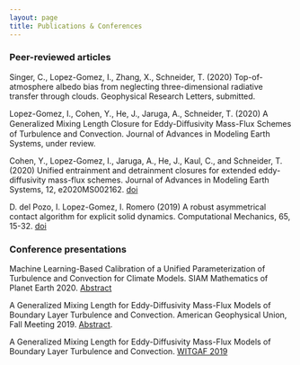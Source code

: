 ```yaml
---
layout: page
title: Publications & Conferences
---
```


### Peer-reviewed articles

Singer, C., Lopez-Gomez, I., Zhang, X., Schneider, T. (2020) Top-of-atmosphere albedo bias from neglecting three-dimensional radiative transfer through clouds. Geophysical Research Letters, submitted.

Lopez-Gomez, I., Cohen, Y., He, J., Jaruga, A., Schneider, T. (2020) A Generalized Mixing Length Closure for Eddy-Diﬀusivity Mass-Flux Schemes of Turbulence and Convection. Journal of Advances in Modeling Earth Systems, under review.

Cohen, Y., Lopez-Gomez, I., Jaruga, A., He, J., Kaul, C., and Schneider, T. (2020) Unified entrainment and detrainment closures for extended eddy-diffusivity mass-flux schemes. Journal of Advances in Modeling Earth Systems, 12, e2020MS002162. [doi](https://doi.org/10.1029/2020MS002162)

D. del Pozo, I. Lopez-Gomez, I. Romero (2019) A robust asymmetrical contact algorithm for explicit solid dynamics. Computational Mechanics, 65, 15-32. [doi](https://doi.org/10.1007/s00466-018-1654-x)

### Conference presentations

Machine Learning-Based Calibration of a Unified Parameterization of Turbulence and Convection for Climate Models. SIAM Mathematics of Planet Earth 2020. [Abstract](https://meetings.siam.org/sess/dsp_talk.cfm?p=103779)

A Generalized Mixing Length for Eddy-Diffusivity Mass-Flux Models of Boundary Layer Turbulence and Convection. American Geophysical Union, Fall Meeting 2019. [Abstract](https://ui.adsabs.harvard.edu/abs/2019AGUFM.A32E..02L/abstract).

A Generalized Mixing Length for Eddy-Diffusivity Mass-Flux Models of Boundary Layer Turbulence and Convection. [WITGAF 2019](https://witgaf2019.sciencesconf.org)


